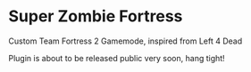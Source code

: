 # Super Zombie Fortress

Custom Team Fortress 2 Gamemode, inspired from Left 4 Dead

Plugin is about to be released public very soon, hang tight!